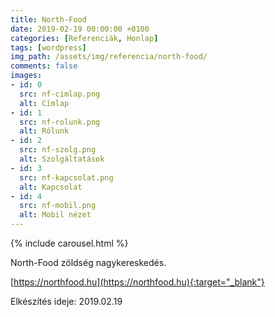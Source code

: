 ```yaml
---
title: North-Food
date: 2019-02-19 00:00:00 +0100
categories: [Referenciák, Honlap]
tags: [wordpress]
img_path: /assets/img/referencia/north-food/
comments: false
images:
- id: 0
  src: nf-cimlap.png
  alt: Címlap
- id: 1
  src: nf-rolunk.png
  alt: Rólunk
- id: 2
  src: nf-szolg.png
  alt: Szolgáltatások
- id: 3
  src: nf-kapcsolat.png
  alt: Kapcsolat
- id: 4
  src: nf-mobil.png
  alt: Mobil nézet
---
```


{% include carousel.html %}

North-Food zöldség nagykereskedés.

[https://northfood.hu](https://northfood.hu){:target="_blank"}

Elkészítés ideje: 2019.02.19